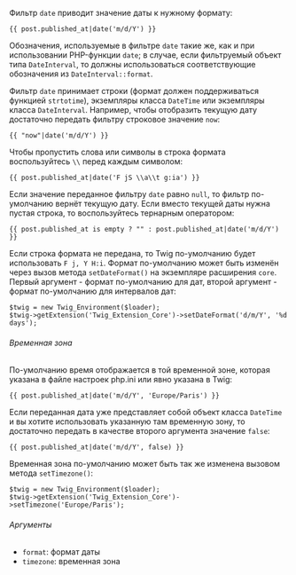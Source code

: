 Фильтр ```date``` приводит значение даты к нужному формату:

```twig
{{ post.published_at|date('m/d/Y') }}
```

Обозначения, используемые в фильтре ```date``` такие же, как и при использовании PHP-функции ```date```; в случае, если фильтруемый объект типа ```DateInterval```, то должны использоваться соответствующие обозначения из ```DateInterval::format```.

Фильтр ```date``` принимает строки (формат должен поддерживаться функцией ```strtotime```), экземпляры класса ```DateTime``` или экземпляры класса ```DateInterval```. Например, чтобы отобразить текущую дату достаточно передать фильтру строковое значение ```now```:

```twig
{{ "now"|date('m/d/Y') }}
```

Чтобы пропустить слова или символы в строка формата воспользуйтесь ```\\``` перед каждым символом:

```twig
{{ post.published_at|date('F jS \\a\\t g:ia') }}
```

Если значение переданное фильтру ```date``` равно ```null```, то фильтр по-умолчанию вернёт текущую дату. Если вместо текущей даты нужна пустая строка, то воспользуйтесь тернарным оператором:

```twig
{{ post.published_at is empty ? "" : post.published_at|date('m/d/Y') }}
```

Если строка формата не передана, то Twig по-умолчанию будет использовать ```F j, Y H:i```. Формат по-умолчанию может быть изменён через вызов метода ```setDateFormat()``` на экземпляре расширения ```core```. Первый аргумент - формат по-умолчанию для дат, второй аргумент - формат по-умолчанию для интервалов дат:

```twig
$twig = new Twig_Environment($loader);
$twig->getExtension('Twig_Extension_Core')->setDateFormat('d/m/Y', '%d days');
```

###### Временная зона

По-умолчанию время отображается в той временной зоне, которая указана в файле настроек php.ini или явно указана в Twig:

```twig
{{ post.published_at|date('m/d/Y', 'Europe/Paris') }}
```

Если переданная дата уже представляет собой объект класса ```DateTime``` и вы хотите использовать указанную там временную зону, то достаточно передать в качестве второго аргумента значение ```false```:

```twig
{{ post.published_at|date('m/d/Y', false) }}
```

Временная зона по-умолчанию может быть так же изменена вызовом метода ```setTimezone()```:

```twig
$twig = new Twig_Environment($loader);
$twig->getExtension('Twig_Extension_Core')->setTimezone('Europe/Paris');
```

###### Аргументы

- ```format```: формат даты
- ```timezone```: временная зона
